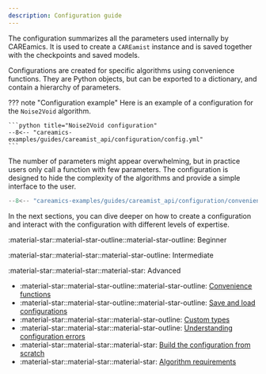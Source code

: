 ```yaml
---
description: Configuration guide
---
```



The configuration summarizes all the parameters used internally by CAREamics. It is 
used to create a `CAREamist` instance and is saved together with the checkpoints and 
saved models.

Configurations are created for specific algorithms using convenience functions. They are Python objects, but can be exported to a dictionary, and contain a hierarchy of parameters.

??? note "Configuration example"
    Here is an example of a configuration for the `Noise2Void` algorithm.

    ```python title="Noise2Void configuration"
    --8<-- "careamics-examples/guides/careamist_api/configuration/config.yml"
    ```

The number of parameters might appear overwhelming, but in practice users only call a function with few parameters. The configuration is designed to hide the complexity of the algorithms and provide a simple interface to the user.


```python
--8<-- "careamics-examples/guides/careamist_api/configuration/convenience_functions.py:simple"
```

In the next sections, you can dive deeper on how to create a configuration and interact with the configuration with different levels of expertise.

:material-star::material-star-outline::material-star-outline: Beginner

:material-star::material-star::material-star-outline: Intermediate

:material-star::material-star::material-star: Advanced

- :material-star::material-star-outline::material-star-outline: [Convenience functions](convenience_functions.md)
- :material-star::material-star-outline::material-star-outline: [Save and load configurations](save_load.md)
- :material-star::material-star::material-star-outline: [Custom types](custom_types.md)
- :material-star::material-star::material-star-outline: [Understanding configuration errors](configuration_errors.md)
- :material-star::material-star::material-star: [Build the configuration from scratch](build_configuration.md)
- :material-star::material-star::material-star: [Algorithm requirements](algorithm_requirements.md)


